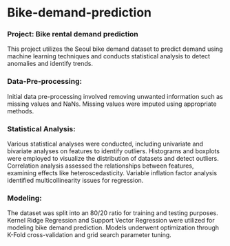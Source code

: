 # Bike-demand-prediction

### Project: Bike rental demand prediction

This project utilizes the Seoul bike demand dataset to predict demand using machine learning techniques and conducts statistical analysis to detect anomalies and identify trends.

### Data-Pre-processing:
Initial data pre-processing involved removing unwanted information such as missing values and NaNs. Missing values were imputed using appropriate methods.

### Statistical Analysis:
Various statistical analyses were conducted, including univariate and bivariate analyses on features to identify outliers. Histograms and boxplots were employed to visualize the distribution of datasets and detect outliers. Correlation analysis assessed the relationships between features, examining effects like heteroscedasticity. Variable inflation factor analysis identified multicollinearity issues for regression.

### Modeling:
The dataset was split into an 80/20 ratio for training and testing purposes. Kernel Ridge Regression and Support Vector Regression were utilized for modeling bike demand prediction. Models underwent optimization through K-Fold cross-validation and grid search parameter tuning.
